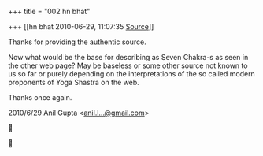 +++
title = "002 hn bhat"

+++
[[hn bhat	2010-06-29, 11:07:35 [Source](https://groups.google.com/g/bvparishat/c/9a1BCmI5yqQ)]]



Thanks for providing the authentic source.

  

Now what would be the base for describing as Seven Chakra-s as seen in the other web page? May be baseless or some other source not known to us so far or purely depending on the interpretations of the so called modern proponents of Yoga Shastra on the web.

  

Thanks once again.  
  

2010/6/29 Anil Gupta \<[anil.l...@gmail.com]()\>





